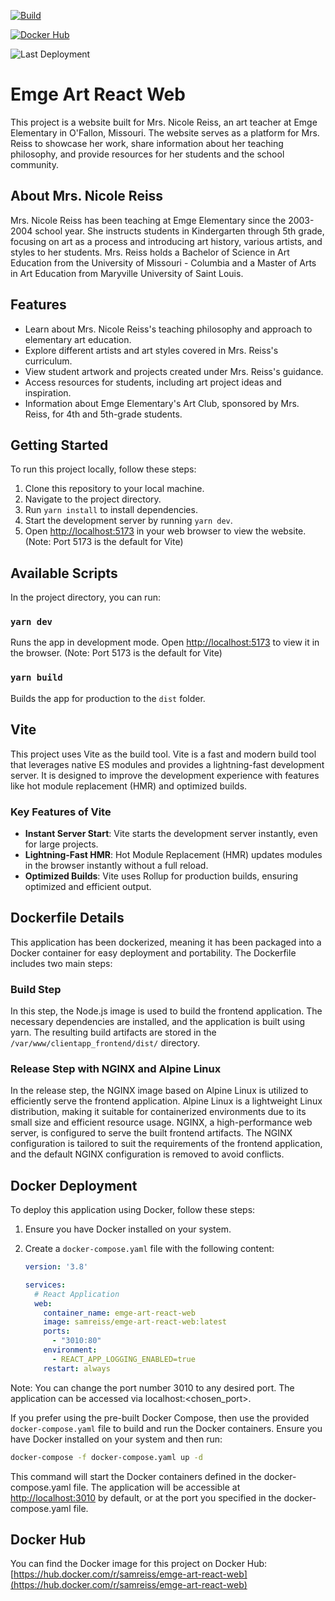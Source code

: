 [![Build](https://github.com/samreiss/emge-art-react-web/actions/workflows/build-on-all-platforms.yml/badge.svg)](https://github.com/samreiss/emge-art-react-web/actions/workflows/build-on-all-platforms.yml)

[![Docker Hub](https://github.com/samreiss/emge-art-react-web/actions/workflows/docker_hub.yml/badge.svg)](https://github.com/samreiss/emge-art-react-web/actions/workflows/docker_hub.yml)

![Last Deployment](https://img.shields.io/endpoint?url=https://raw.githubusercontent.com/samreiss/emge-art-react-web/main/last_successful_deployment.json&label=Last%20Deployment&color=brightgreen)
# Emge Art React Web

This project is a website built for Mrs. Nicole Reiss, an art teacher at Emge Elementary in O'Fallon, Missouri. The website serves as a platform for Mrs. Reiss to showcase her work, share information about her teaching philosophy, and provide resources for her students and the school community.

## About Mrs. Nicole Reiss

Mrs. Nicole Reiss has been teaching at Emge Elementary since the 2003-2004 school year. She instructs students in Kindergarten through 5th grade, focusing on art as a process and introducing art history, various artists, and styles to her students. Mrs. Reiss holds a Bachelor of Science in Art Education from the University of Missouri - Columbia and a Master of Arts in Art Education from Maryville University of Saint Louis.

## Features

- Learn about Mrs. Nicole Reiss's teaching philosophy and approach to elementary art education.
- Explore different artists and art styles covered in Mrs. Reiss's curriculum.
- View student artwork and projects created under Mrs. Reiss's guidance.
- Access resources for students, including art project ideas and inspiration.
- Information about Emge Elementary's Art Club, sponsored by Mrs. Reiss, for 4th and 5th-grade students.

## Getting Started

To run this project locally, follow these steps:

1. Clone this repository to your local machine.
2. Navigate to the project directory.
3. Run `yarn install` to install dependencies.
4. Start the development server by running `yarn dev`.
5. Open [http://localhost:5173](http://localhost:5173) in your web browser to view the website. (Note: Port 5173 is the default for Vite)

## Available Scripts

In the project directory, you can run:

### `yarn dev`

Runs the app in development mode. Open [http://localhost:5173](http://localhost:5173) to view it in the browser. (Note: Port 5173 is the default for Vite)

### `yarn build`

Builds the app for production to the `dist` folder.

## Vite

This project uses Vite as the build tool. Vite is a fast and modern build tool that leverages native ES modules and provides a lightning-fast development server. It is designed to improve the development experience with features like hot module replacement (HMR) and optimized builds.

### Key Features of Vite

- **Instant Server Start**: Vite starts the development server instantly, even for large projects.
- **Lightning-Fast HMR**: Hot Module Replacement (HMR) updates modules in the browser instantly without a full reload.
- **Optimized Builds**: Vite uses Rollup for production builds, ensuring optimized and efficient output.

## Dockerfile Details

This application has been dockerized, meaning it has been packaged into a Docker container for easy deployment and portability. The Dockerfile includes two main steps:

### Build Step

In this step, the Node.js image is used to build the frontend application. The necessary dependencies are installed, and the application is built using yarn. The resulting build artifacts are stored in the `/var/www/clientapp_frontend/dist/` directory.

### Release Step with NGINX and Alpine Linux

In the release step, the NGINX image based on Alpine Linux is utilized to efficiently serve the frontend application. Alpine Linux is a lightweight Linux distribution, making it suitable for containerized environments due to its small size and efficient resource usage. NGINX, a high-performance web server, is configured to serve the built frontend artifacts. The NGINX configuration is tailored to suit the requirements of the frontend application, and the default NGINX configuration is removed to avoid conflicts.

## Docker Deployment

To deploy this application using Docker, follow these steps:

1. Ensure you have Docker installed on your system.

2. Create a `docker-compose.yaml` file with the following content:

   ```yaml
   version: '3.8'

   services:
     # React Application
     web:
       container_name: emge-art-react-web
       image: samreiss/emge-art-react-web:latest
       ports:
         - "3010:80"
       environment:
         - REACT_APP_LOGGING_ENABLED=true
       restart: always
   ```

Note: You can change the port number 3010 to any desired port. The application can be accessed via localhost:<chosen_port>.

If you prefer using the pre-built Docker Compose, then use the provided `docker-compose.yaml` file to build and run the Docker containers. Ensure you have Docker installed on your system and then run:

```bash
docker-compose -f docker-compose.yaml up -d
```

This command will start the Docker containers defined in the docker-compose.yaml file. The application will be accessible at [http://localhost:3010](http://localhost:3010) by default, or at the port you specified in the docker-compose.yaml file.

## Docker Hub

You can find the Docker image for this project on Docker Hub: [https://hub.docker.com/r/samreiss/emge-art-react-web](https://hub.docker.com/r/samreiss/emge-art-react-web)